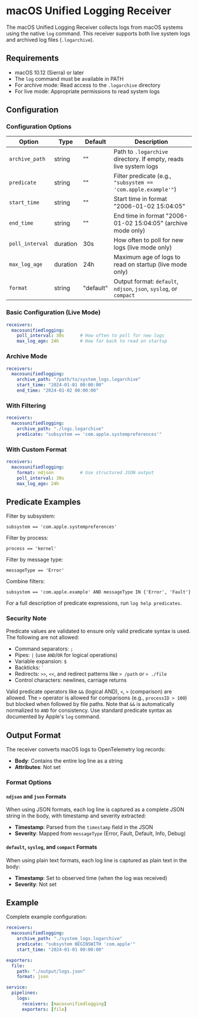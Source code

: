 # macOS Unified Logging Receiver

The macOS Unified Logging Receiver collects logs from macOS systems using the native `log` command. This receiver supports both live system logs and archived log files (`.logarchive`).

## Requirements

- macOS 10.12 (Sierra) or later
- The `log` command must be available in PATH
- For archive mode: Read access to the `.logarchive` directory
- For live mode: Appropriate permissions to read system logs

## Configuration

### Configuration Options

| Option | Type | Default | Description |
|--------|------|---------|-------------|
| `archive_path` | string | "" | Path to `.logarchive` directory. If empty, reads live system logs |
| `predicate` | string | "" | Filter predicate (e.g., `"subsystem == 'com.apple.example'"`) |
| `start_time` | string | "" | Start time in format "2006-01-02 15:04:05" |
| `end_time` | string | "" | End time in format "2006-01-02 15:04:05" (archive mode only) |
| `poll_interval` | duration | 30s | How often to poll for new logs (live mode only) |
| `max_log_age` | duration | 24h | Maximum age of logs to read on startup (live mode only) |
| `format` | string | "default" | Output format: `default`, `ndjson`, `json`, `syslog`, or `compact` |

### Basic Configuration (Live Mode)

```yaml
receivers:
  macosunifiedlogging:
    poll_interval: 30s      # How often to poll for new logs
    max_log_age: 24h        # How far back to read on startup
```

### Archive Mode

```yaml
receivers:
  macosunifiedlogging:
    archive_path: "/path/to/system_logs.logarchive"
    start_time: "2024-01-01 00:00:00"
    end_time: "2024-01-02 00:00:00"
```

### With Filtering

```yaml
receivers:
  macosunifiedlogging:
    archive_path: "./logs.logarchive"
    predicate: "subsystem == 'com.apple.systempreferences'"
```

### With Custom Format

```yaml
receivers:
  macosunifiedlogging:
    format: ndjson          # Use structured JSON output
    poll_interval: 30s
    max_log_age: 24h
```


## Predicate Examples

Filter by subsystem:
```
subsystem == 'com.apple.systempreferences'
```

Filter by process:
```
process == 'kernel'
```

Filter by message type:
```
messageType == 'Error'
```

Combine filters:
```
subsystem == 'com.apple.example' AND messageType IN {'Error', 'Fault'}
```

For a full description of predicate expressions, run `log help predicates`.

### Security Note

Predicate values are validated to ensure only valid predicate syntax is used. The following are not allowed:
- Command separators: `;`
- Pipes: `|` (use `AND`/`OR` for logical operations)
- Variable expansion: `$`
- Backticks: `` ` ``
- Redirects: `>>`, `<<`, and redirect patterns like `> /path` or `> ./file`
- Control characters: newlines, carriage returns

Valid predicate operators like `&&` (logical AND), `<`, `>` (comparison) are allowed. The `>` operator is allowed for comparisons (e.g., `processID > 100`) but blocked when followed by file paths. Note that `&&` is automatically normalized to `AND` for consistency. Use standard predicate syntax as documented by Apple's `log` command.

## Output Format

The receiver converts macOS logs to OpenTelemetry log records:

- **Body**: Contains the entire log line as a string
- **Attributes**: Not set

### Format Options

#### `ndjson` and `json` Formats

When using JSON formats, each log line is captured as a complete JSON string in the body, with timestamp and severity extracted:

- **Timestamp**: Parsed from the `timestamp` field in the JSON
- **Severity**: Mapped from `messageType` (Error, Fault, Default, Info, Debug)

#### `default`, `syslog`, and `compact` Formats

When using plain text formats, each log line is captured as plain text in the body:

- **Timestamp**: Set to observed time (when the log was received)
- **Severity**: Not set

## Example

Complete example configuration:

```yaml
receivers:
  macosunifiedlogging:
    archive_path: "./system_logs.logarchive"
    predicate: "subsystem BEGINSWITH 'com.apple'"
    start_time: "2024-01-01 00:00:00"

exporters:
  file:
    path: "./output/logs.json"
    format: json

service:
  pipelines:
    logs:
      receivers: [macosunifiedlogging]
      exporters: [file]
```


